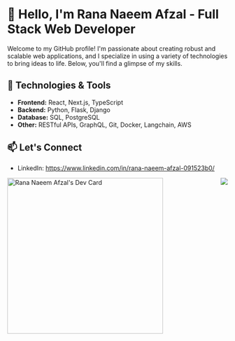 # 👋 Hello, I'm Rana Naeem Afzal - Full Stack Web Developer

Welcome to my GitHub profile! I'm passionate about creating robust and scalable web applications, and I specialize in using a variety of technologies to bring ideas to life. Below, you'll find a glimpse of my skills.

## 🔧 Technologies & Tools

- **Frontend:** React, Next.js, TypeScript
- **Backend:** Python, Flask, Django
- **Database:** SQL, PostgreSQL
- **Other:** RESTful APIs, GraphQL, Git, Docker, Langchain, AWS

## 📫 Let's Connect

- LinkedIn: https://www.linkedin.com/in/rana-naeem-afzal-091523b0/
  
<a href="https://app.daily.dev/naeemafzal"><img src="https://api.daily.dev/devcards/v2/kWjl4bhOjvgAAxEsb9PF0.png?r=e2k&type=default" width="356" alt="Rana Naeem Afzal's Dev Card"/></a>
<a href="https://githubtrends.io">
  <img align="right" src="https://api.githubtrends.io/user/svg/r-naeem-afzal/langs?time_range=one_year&include_private=True&loc_metric=changed&theme=dark" />
</a>





